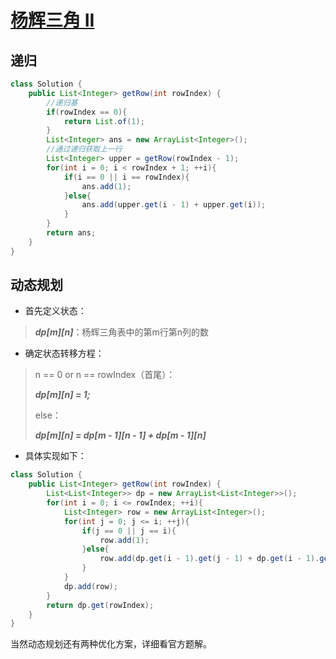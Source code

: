 # [杨辉三角 II](https://leetcode.cn/problems/pascals-triangle-ii/)

## 递归

~~~java
class Solution {
    public List<Integer> getRow(int rowIndex) {
        //递归基
        if(rowIndex == 0){
            return List.of(1);
        }
        List<Integer> ans = new ArrayList<Integer>();
        //通过递归获取上一行
        List<Integer> upper = getRow(rowIndex - 1);
        for(int i = 0; i < rowIndex + 1; ++i){
            if(i == 0 || i == rowIndex){
                ans.add(1);
            }else{
                ans.add(upper.get(i - 1) + upper.get(i));
            }
        }
        return ans;
    }
}
~~~

## 动态规划

+ 首先定义状态：

>  ***dp\[m][n]***：杨辉三角表中的第m行第n列的数

+ 确定状态转移方程：

> n == 0 or n == rowIndex（首尾）： 
>
> ***dp\[m][n] = 1;***
>
> else： 
>
> ***dp\[m][n] = dp\[m - 1][n - 1] + dp\[m - 1][n]***

+ 具体实现如下：

~~~java
class Solution {
    public List<Integer> getRow(int rowIndex) {
        List<List<Integer>> dp = new ArrayList<List<Integer>>();
        for(int i = 0; i <= rowIndex; ++i){
            List<Integer> row = new ArrayList<Integer>();
            for(int j = 0; j <= i; ++j){
                if(j == 0 || j == i){
                    row.add(1);
                }else{
                    row.add(dp.get(i - 1).get(j - 1) + dp.get(i - 1).get(j));
                }
            }
            dp.add(row);
        }
        return dp.get(rowIndex);
    }
}
~~~

当然动态规划还有两种优化方案，详细看官方题解。